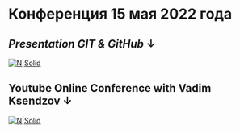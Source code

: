 # Конференция 15 мая 2022 года
## _Presentation GIT & GitHub_ ↓

[![N|Solid](https://git-scm.com/images/logos/2color-lightbg@2x.png)](https://www.canva.com/design/DAFASOVCU3U/KryI4yEUfJ-u8ObY_T1VWg/view?utm_content=DAFASOVCU3U&utm_campaign=designshare&utm_medium=link&utm_source=publishsharelink)

## Youtube Online Conference with Vadim Ksendzov ↓

[![N|Solid](https://encrypted-tbn0.gstatic.com/images?q=tbn:ANd9GcSkbIs0b7AM5eG18fAou4sY4ewOmH6KKuHtC1kFpk_zmqXjtbFFcqIQ_sreEJA7wOhJ1x0&usqp=CAU)](https://youtu.be/sW3PKXZtxaM?t=716)


